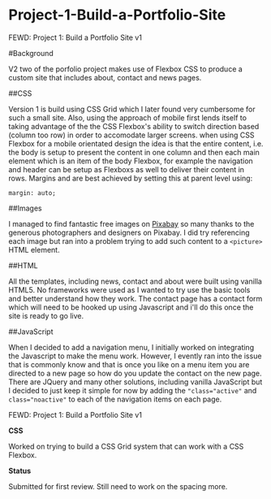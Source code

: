 # Project-1-Build-a-Portfolio-Site

FEWD: Project 1: Build a Portfolio Site v1

#Background

V2 two of the porfolio project makes use of Flexbox CSS to produce a custom site that includes about, contact and news pages.

##CSS

Version 1 is build using CSS Grid which I later found very cumbersome for such a small site.  Also, using the approach of mobile first lends itself to taking advantage of the the CSS Flexbox's ability to switch direction based (column too row) in order to accomodate larger screens. when using CSS Flexbox for a mobile orientated design the idea is that the entire content, i.e. the body is setup to present the content in one column and then each main element which is an item of the body Flexbox, for example the navigation and header can be setup as Flexboxs as well to deliver their content in rows.  Margins and are best achieved by setting this at parent level using:
```
margin: auto;
```
##Images

I managed to find fantastic free images on  [Pixabay](https://pixabay.com/) so many thanks to the generous photographers and designers on Pixabay.  I did try referencing each image but ran into a problem trying to add such content to a ```<picture>``` HTML element.

##HTML

All the templates, including news, contact and about were built using vanilla HTML5.  No frameworks were used as I wanted to try use the basic tools and better understand how they work.  The contact page has a contact form which will need to be hooked up using Javascript and i'll do this once the site is ready to go live.

##JavaScript

When I decided to add a navigation menu, I initially worked on integrating the Javascript to make the menu work.  However, I evently ran into the issue that is commonly know and that is once you like on a menu item you are directed to a new page so how do you update the contact on the new page.  There are JQuery and many other solutions, including vanilla JavaScript but I decided to just keep it simple for now by adding the ```"class="active"``` and ```class="noactive"``` to each of the navigation items on each page.

FEWD: Project 1: Build a Portfolio Site v1

**CSS**

Worked on trying to build a CSS Grid system that can work with a CSS Flexbox.  

**Status**

Submitted for first review.  Still need to work on the spacing more.
